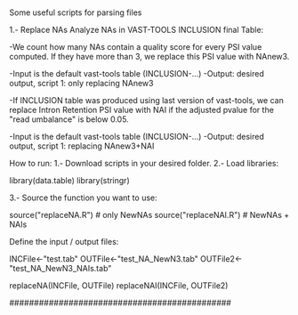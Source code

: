 # 

Some useful scripts for parsing files

1.- Replace NAs
Analyze NAs in VAST-TOOLS INCLUSION final Table: 

-We count how many NAs contain a quality score for every PSI value computed. If they have more than 3, we replace this PSI value with NAnew3. 


-Input is the default vast-tools table (INCLUSION-...)
-Output: desired output, script 1: only replacing NAnew3

-If INCLUSION table was produced using last version of vast-tools, we can replace Intron Retention PSI value with NAI  if the adjusted pvalue for the "read umbalance" is below 0.05. 

-Input is the default vast-tools table (INCLUSION-...)
-Output: desired output, script 1: replacing NAnew3+NAI


How to run:
1.- Download scripts in your desired folder.
2.- Load libraries:

library(data.table)
library(stringr)

3.- Source the function you want to use:

source("replaceNA.R") # only NewNAs
source("replaceNAI.R") # NewNAs + NAIs

Define the input / output files:

INCFile<-"test.tab"
OUTFile<-"test_NA_NewN3.tab"
OUTFile2<-"test_NA_NewN3_NAIs.tab"

replaceNA(INCFile, OUTFile)
replaceNAI(INCFile, OUTFile2)

#############################################
